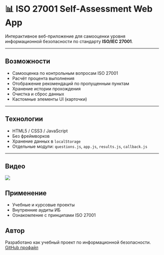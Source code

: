 # 📊 ISO 27001 Self-Assessment Web App

Интерактивное веб-приложение для самооценки уровня информационной безопасности по стандарту **ISO/IEC 27001**.

---

## Возможности

- Самооценка по контрольным вопросам ISO 27001
- Расчёт процента выполнения
- Отображение рекомендаций по пропущенным пунктам
- Хранение истории прохождения
- Очистка и сброс данных
- Кастомные элементы UI (карточки)

---

## Технологии

- HTML5 / CSS3 / JavaScript
- Без фреймворков
- Хранение данных в `localStorage`
- Отдельные модули: `questions.js`, `app.js`, `results.js`, `callback.js`

---

## Видео

[![](IMG/preview.gif)](MP4/ISO_CyberSecurity.mp4)

## Применение

- Учебные и курсовые проекты
- Внутренние аудиты ИБ
- Ознакомление с принципами ISO 27001

## Автор

Разработано как учебный проект по информационной безопасности.  
[GitHub профайл](https://github.com/CozlovschiNichita)